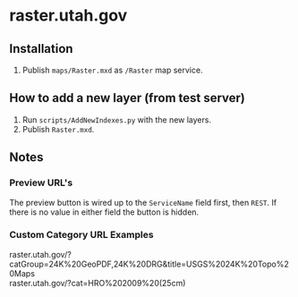 raster.utah.gov
================

## Installation
1. Publish `maps/Raster.mxd` as `/Raster` map service.

## How to add a new layer (from test server)
1. Run `scripts/AddNewIndexes.py` with the new layers.
1. Publish `Raster.mxd`.

## Notes
### Preview URL's
The preview button is wired up to the `ServiceName` field first, then `REST`. If there is no value in either field the button is hidden.

### Custom Category URL Examples
raster.utah.gov/?catGroup=24K%20GeoPDF,24K%20DRG&title=USGS%2024K%20Topo%20Maps  
raster.utah.gov/?cat=HRO%202009%20(25cm)
